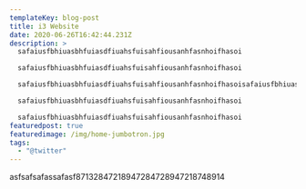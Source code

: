 ```yaml
---
templateKey: blog-post
title: i3 Website
date: 2020-06-26T16:42:44.231Z
description: >
  safaiusfbhiuasbhfuiasdfiuahsfuisahfiousanhfasnhoifhasoi

  safaiusfbhiuasbhfuiasdfiuahsfuisahfiousanhfasnhoifhasoi

  safaiusfbhiuasbhfuiasdfiuahsfuisahfiousanhfasnhoifhasoisafaiusfbhiuasbhfuiasdfiuahsfuisahfiousanhfasnhoifhasoisafaiusfbhiuasbhfuiasdfiuahsfuisahfiousanhfasnhoifhasoisafaiusfbhiuasbhfuiasdfiuahsfuisahfiousanhfasnhoifhasoisafaiusfbhiuasbhfuiasdfiuahsfuisahfiousanhfasnhoifhasoi

  safaiusfbhiuasbhfuiasdfiuahsfuisahfiousanhfasnhoifhasoi

  safaiusfbhiuasbhfuiasdfiuahsfuisahfiousanhfasnhoifhasoi
featuredpost: true
featuredimage: /img/home-jumbotron.jpg
tags:
  - "@twitter"
---
```

asfsafsafassafasf87132847218947284728947218748914